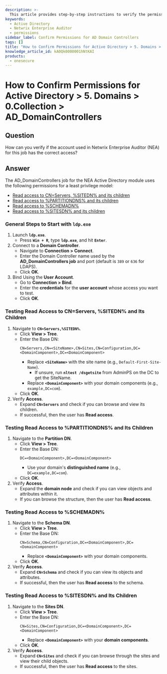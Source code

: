 ```yaml
---
description: >-
  This article provides step-by-step instructions to verify the permissions of the account used in Netwrix Enterprise Auditor for the AD_DomainControllers job.
keywords:
  - Active Directory
  - Netwrix Enterprise Auditor
  - permissions
sidebar_label: Confirm Permissions for AD Domain Controllers
tags: []
title: "How to Confirm Permissions for Active Directory > 5. Domains > 0.Collection > AD_DomainControllers"
knowledge_article_id: kA0Qk0000001hNtKAI
products:
  - onesecure
---
```


# How to Confirm Permissions for Active Directory > 5. Domains > 0.Collection > AD_DomainControllers

## Question

How can you verify if the account used in Netwrix Enterprise Auditor (NEA) for this job has the correct access?

## Answer

The AD_DomainControllers job for the NEA Active Directory module uses the following permissions for a least privilege model:

- [Read access to CN=Servers, %SITEDN% and its children]()
- [Read access to %PARTITIONDNS% and its children]()
- [Read access to %SCHEMADN%]()
- [Read access to %SITESDN% and its children]()

### General Steps to Start with `ldp.exe`

1. Launch **`ldp.exe`**.
   - Press **`Win + R`**, type **`ldp.exe`**, and hit **`Enter`**.
2. Connect to a **Domain Controller**.
   - Navigate to **Connection > Connect**.
   - Enter the Domain Controller name used by the **AD_DomainControllers job** and port (default is `389` or `636` for LDAPS).
   - Click **OK**.
3. Bind Using the **User Account**.
   - Go to **Connection > Bind**.
   - Enter the **credentials** for the **user account** whose access you want to test.
   - Click **OK**.

### Testing Read Access to CN=Servers, %SITEDN% and Its Children

1. Navigate to **`CN=Servers,%SITEDN%`**.
   - Click **View > Tree**.
   - Enter the Base DN:
     ```
     CN=Servers,CN=<SiteName>,CN=Sites,CN=Configuration,DC=<DomainComponent>,DC=<DomainComponent>
     ```
     - Replace **`<SiteName>`** with the site name (e.g., `Default-First-Site-Name`).
       - If unsure, run **`nltest /dsgetsite`** from AdminPS on the DC to get the SiteName.
     - Replace **`<DomainComponent>`** with your domain components (e.g., `example,DC=com`).
   - Click **OK**.
2. Verify **Access**.
   - Expand **`CN=Servers`** and check if you can browse and view its children.
   - If successful, then the user has **Read access**.

### Testing Read Access to %PARTITIONDNS% and Its Children

1. Navigate to the **Partition DN**.
   - Click **View > Tree**.
   - Enter the Base DN:
     ```
     DC=<DomainComponent>,DC=<DomainComponent>
     ```
     - Use your domain's **distinguished name** (e.g., `DC=example,DC=com`).
   - Click **OK**.
2. Verify **Access**.
   - Expand the **domain node** and check if you can view objects and attributes within it.
   - If you can browse the structure, then the user has **Read access**.

### Testing Read Access to %SCHEMADN%

1. Navigate to the **Schema DN**.
   - Click **View > Tree**.
   - Enter the Base DN:
     ```
     CN=Schema,CN=Configuration,DC=<DomainComponent>,DC=<DomainComponent>
     ```
     - Replace **`<DomainComponent>`** with your domain components.
   - Click **OK**.
2. Verify **Access**.
   - Expand **`CN=Schema`** and check if you can view its objects and attributes.
   - If successful, then the user has **Read access** to the schema.

### Testing Read Access to %SITESDN% and Its Children

1. Navigate to the **Sites DN**.
   - Click **View > Tree**.
   - Enter the Base DN:
     ```
     CN=Sites,CN=Configuration,DC=<DomainComponent>,DC=<DomainComponent>
     ```
     - Replace **`<DomainComponent>`** with your **domain components**.
   - Click **OK**.
2. Verify **Access**.
   - Expand **`CN=Sites`** and check if you can browse through the sites and view their child objects.
   - If successful, then the user has **Read access** to the sites.